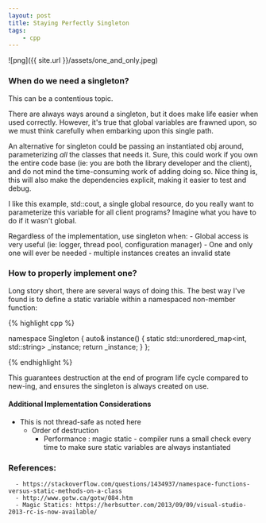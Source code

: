 ```yaml
---
layout: post
title: Staying Perfectly Singleton
tags:
    - cpp
---
```


![png]({{ site.url }}/assets/one_and_only.jpeg)

### When do we need a singleton?
This can be a contentious topic.

There are always ways around a singleton, but it does make life easier when used correctly. However, it's true that global variables are frawned upon, so we must think carefully when embarking upon this single path.
<!--more-->

An alternative for singleton could be passing an instantiated obj around, parameterizing *all* the classes that needs it. Sure, this could work if you own the entire code base (ie: you are both the library developer and the client), and do not mind the time-consuming work of adding doing so. Nice thing is, this will also make the dependencies explicit, making it easier to test and debug. 

I like this example, std::cout, a single global resource, do you really want to parameterize this variable for all client programs? Imagine what you have to do if it wasn't global.

Regardless of the implementation, use singleton when:
    - Global access is very useful (ie: logger, thread pool, configuration manager)
    - One and only one will ever be needed - multiple instances creates an invalid state

### How to properly implement one?

Long story short, there are several ways of doing this. The best way I've found is to define a static variable within a namespaced non-member function:

{% highlight cpp %}

namespace Singleton {
  auto& instance() {
    static std::unordered_map<int, std::string> _instance;
      return _instance;
  }
};

{% endhighlight %}

This guarantees destruction at the end of program life cycle compared to new-ing, and ensures the singleton is always created on use.


#### Additional Implementation Considerations
  - This is not thread-safe as noted here
    - Order of destruction
      - Performance : magic static - compiler runs a small check every time to make sure static variables are always instantiated

### References:
      - https://stackoverflow.com/questions/1434937/namespace-functions-versus-static-methods-on-a-class
      - http://www.gotw.ca/gotw/084.htm
      - Magic Statics: https://herbsutter.com/2013/09/09/visual-studio-2013-rc-is-now-available/

